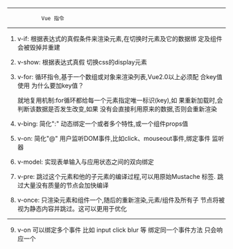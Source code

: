 ----------------------------------------------------------------
			   Vue 指令
----------------------------------------------------------------
  1. v-if: 根据表达式的真假条件来渲染元素,在切换时元素及它的数据绑
          定及组件会被毁掉并重建
  2. v-show: 根据表达式真假 切换css的display元素
  3. v-for: 循环指令,基于一个数组或对象来渲染列表,Vue2.0以上必须配
	  合key值使用
	  为什么要加key值？

	  就地复用机制:for循环都给每一个元素指定唯一标识(key),如
		       果重新加载时,会判断该数据是否发生改变,如果
		       没有会直接利用原来的数据,否则会重新渲染
  4. v-bing: 简化":" 动态绑定一个或者多个特性,或一个组件props值
  5. v-on: 简化"@" 用户监听DOM事件,比如click、mouseout事件,绑定事件
	  监听器
  6. v-model: 实现表单输入与应用状态之间的双向绑定
  7. v-pre: 跳过这个元素和他的子元素的编译过程,可以用原始Mustache
	  标签. 跳过大量没有质量的节点会加快编译
  8. v-once: 只渲染元素和组件一个,随后的重新渲染,元素/组件及所有子
	  节点将被视为静态内容并跳过。这可以更用于优化

-----------------------------------------------------------------
  9. v-on 可以绑定多个事件 比如 input click blur 等 
          绑定同一个事件方法 只会响应一个
	      